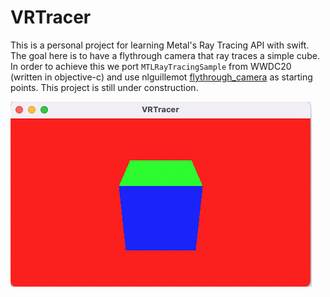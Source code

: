 #  VRTracer

This is a personal project for learning Metal's Ray Tracing API with swift. The goal here is to have a flythrough camera that ray traces a simple cube. In order to achieve this we port `MTLRayTracingSample` from WWDC20 (written in objective-c) and use nlguillemot [flythrough_camera](https://github.com/nlguillemot/flythrough_camera) as starting points. This project is still under construction.  

![firstView](firstView.png)


